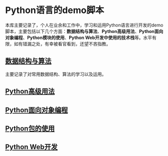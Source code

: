 # Python语言的demo脚本

本库主要记录了，个人在业余和工作中，学习和运用Python语言进行开发的demo脚本，主要包括以下几个方面：**数据结构与算法**、**Python高级用法**、**Python面向对象编程**、**Python模块的使用**、**Python Web开发中使用的技术栈**等。水平有限，如有错漏之处，有幸被看官看到，还望不吝指教。



## [数据结构与算法](./DataStructure&Algorithm/README.md)

主要记录了对常用数据结构、算法的学习以及运用。





## [Python高级用法](./python_advance/README.md)





## [Python面向对象编程](./python_oop/README.md)





## [Python包的使用](./python_modules/README.md)





## [Python Web开发](./python_web_develop/README.md)

